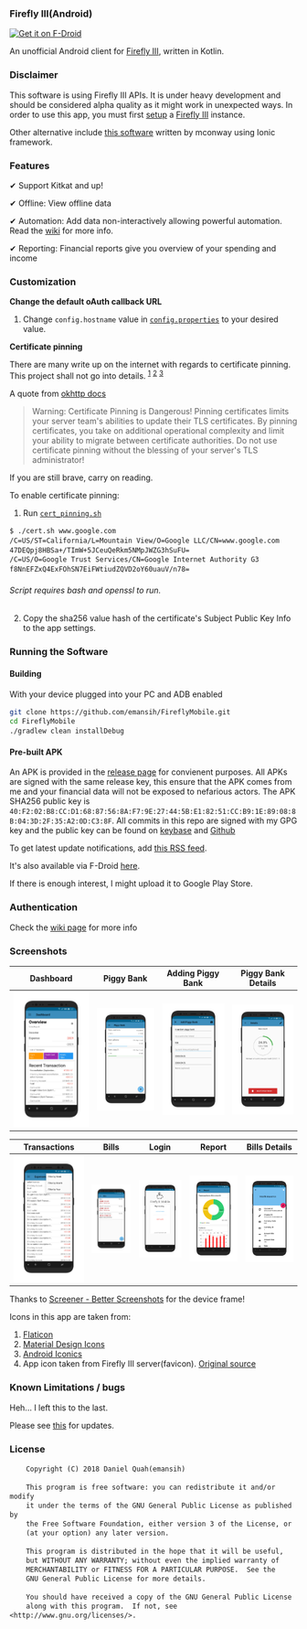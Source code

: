 ### Firefly III(Android)

[<img src="https://f-droid.org/badge/get-it-on.png"
      alt="Get it on F-Droid"
      height="80">](https://f-droid.org/packages/xyz.hisname.fireflyiii/)

An unofficial Android client for [Firefly III](https://github.com/firefly-iii/firefly-iii), written in Kotlin. 

### Disclaimer
This software is using Firefly III APIs. It is under heavy development and should be considered alpha quality as it might work in unexpected ways. In order to use this app, you must first [setup](https://firefly-iii.readthedocs.io/en/latest/installation/server.html) a [Firefly III](https://firefly-iii.org/) instance. 

Other alternative include [this software](https://github.com/mconway/firefly-app/) written by mconway using Ionic framework. 

### Features

✔ Support Kitkat and up!

✔ Offline: View offline data

✔ Automation: Add data non-interactively allowing powerful automation. Read the [wiki](https://github.com/emansih/FireflyMobile/wiki/Automation-via-Android-Intents) for more info.

✔ Reporting: Financial reports give you overview of your spending and income 


### Customization

**Change the default oAuth callback URL**

1. Change `config.hostname` value in [`config.properties`](app/config.properties) to your desired value.


**Certificate pinning**

There are many write up on the internet with regards to certificate pinning. This project shall not go into details.
<sup>[1](https://developer.android.com/training/articles/security-ssl)</sup> <sup>[2](https://medium.com/@appmattus/android-security-ssl-pinning-1db8acb6621e)</sup>
<sup>[3](https://security.stackexchange.com/a/29990)</sup>

A quote from [okhttp docs](http://square.github.io/okhttp/3.x/okhttp/okhttp3/CertificatePinner.html)

>Warning: Certificate Pinning is Dangerous!
Pinning certificates limits your server team's abilities to update their TLS certificates. By pinning certificates, 
you take on additional operational complexity and limit your ability to migrate between certificate authorities. Do not use certificate pinning without the blessing of your server's TLS administrator!

If you are still brave, carry on reading. 

To enable certificate pinning: 

1. Run [`cert_pinning.sh`](scripts/cert_pinning.sh) 
```bash
$ ./cert.sh www.google.com
/C=US/ST=California/L=Mountain View/O=Google LLC/CN=www.google.com
47DEQpj8HBSa+/TImW+5JCeuQeRkm5NMpJWZG3hSuFU=
/C=US/O=Google Trust Services/CN=Google Internet Authority G3
f8NnEFZxQ4ExFOhSN7EiFWtiudZQVD2oY60uauV/n78=
```
###### Script requires bash and openssl to run.

2. Copy the sha256 value hash of the certificate's Subject Public Key Info to the app settings. 


### Running the Software

#### Building

With your device plugged into your PC and ADB enabled
```bash
git clone https://github.com/emansih/FireflyMobile.git
cd FireflyMobile
./gradlew clean installDebug
```


#### Pre-built APK

An APK is provided in the [release page](https://github.com/emansih/FireflyMobile/releases) for convienent purposes. All APKs
are signed with the same release key, this ensure that the APK comes from me and your financial data will not be exposed to nefarious actors. The APK SHA256 public key is `40:F2:02:B8:CC:D1:68:87:56:8A:F7:9E:27:44:5B:E1:82:51:CC:B9:1E:89:08:8B:04:3D:2F:35:A2:0D:C3:8F`. All commits in this repo are signed with my GPG key and the public key can be found on [keybase](https://keybase.io/hisname/pgp_keys.asc) and [Github](https://api.github.com/users/emansih/gpg_keys)


To get latest update notifications, add [this RSS feed](https://github.com/emansih/FireflyMobile/releases.atom). 

It's also available via F-Droid [here](https://f-droid.org/packages/xyz.hisname.fireflyiii/).

If there is enough interest, I might upload it to Google Play Store.

### Authentication

Check the [wiki page](https://github.com/emansih/FireflyMobile/wiki/Authentication) for more info


### Screenshots

| Dashboard | Piggy Bank | Adding Piggy Bank  | Piggy Bank Details |
| :-: | :-: | :-: | :-: |
| ![1](art/screenshot1.png) | ![3](art/screenshot3.png) | ![4](art/screenshot4.png) | ![5](art/screenshot5.png) |

| Transactions | Bills | Login | Report | Bills Details
| :-: | :-: | :-: | :-: | :-: |
| ![2](art/screenshot2.png) | ![6](art/screenshot6.png) | ![7](art/screenshot7.png) | ![8](art/screenshot8.png) | ![9](art/screenshot9.png)


Thanks to [Screener - Better Screenshots](https://play.google.com/store/apps/details?id=de.toastcode.screener&hl=en) for the device frame!

Icons in this app are taken from:
1. [Flaticon](https://www.flaticon.com/free-icon/piggy-bank-with-dollar-coin_21239)
2. [Material Design Icons](https://materialdesignicons.com)
3. [Android Iconics](https://github.com/mikepenz/Android-Iconics)
4. App icon taken from Firefly III server(favicon). [Original source](https://www.kissclipart.com/dinero-no-png-clipart-service-751-05-jh4t51/download-clipart.html)

### Known Limitations / bugs
Heh... I left this to the last.

Please see [this](https://github.com/emansih/FireflyMobile/projects/1) for updates. 

### License
```
    Copyright (C) 2018 Daniel Quah(emansih)

    This program is free software: you can redistribute it and/or modify
    it under the terms of the GNU General Public License as published by
    the Free Software Foundation, either version 3 of the License, or
    (at your option) any later version.

    This program is distributed in the hope that it will be useful,
    but WITHOUT ANY WARRANTY; without even the implied warranty of
    MERCHANTABILITY or FITNESS FOR A PARTICULAR PURPOSE.  See the
    GNU General Public License for more details.

    You should have received a copy of the GNU General Public License
    along with this program.  If not, see <http://www.gnu.org/licenses/>.
```
